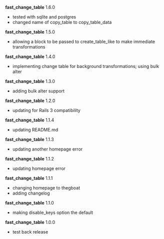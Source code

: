 __fast\_change\_table__ 1.6.0

* tested with sqlite and postgres
* changed name of copy\_table to copy\_table\_data

__fast\_change\_table__ 1.5.0

* allowing a block to be passed to create\_table\_like to make immediate transformations

__fast\_change\_table__ 1.4.0

* implementing change table for background transformations; using bulk alter


__fast\_change\_table__ 1.3.0

* adding bulk alter support


__fast\_change\_table__ 1.2.0

* updating for Rails 3 compatibility


__fast\_change\_table__ 1.1.4

* updating README.md


__fast\_change\_table__ 1.1.3

* updating another homepage error


__fast\_change\_table__ 1.1.2

* updating homepage error


__fast\_change\_table__ 1.1.1

* changing homepage to thegboat
* adding changelog


__fast\_change\_table__ 1.1.0

* making disable\_keys option the default


__fast\_change\_table__ 1.0.0

*  test back release